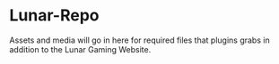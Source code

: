 # Lunar-Repo
Assets and media will go in here for required files that plugins grabs in addition to the Lunar Gaming Website.
